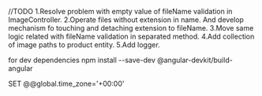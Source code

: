 //TODO
1.Resolve problem with empty value of fileName validation in ImageController.
2.Operate files without extension in name. And develop mechanism fo touching and detaching extension to fileName.
3.Move same logic related with fileName validation in separated method.
4.Add collection of image paths to product entity.
5.Add logger.

for dev dependencies npm install --save-dev @angular-devkit/build-angular

SET @@global.time_zone='+00:00'